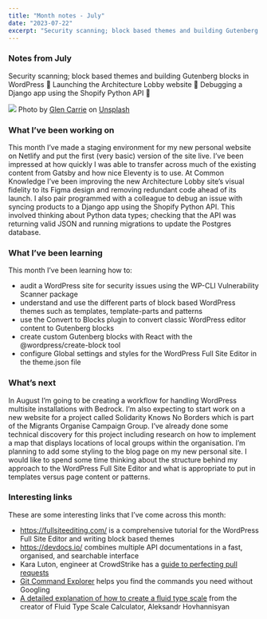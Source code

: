 ```yaml
---
title: "Month notes - July"
date: "2023-07-22"
excerpt: "Security scanning; block based themes and building Gutenberg blocks in WordPress 🧱 Launching the Architecture Lobby website 🏢 Debugging a Django app using the Shopify Python API 🛒"
---
```


### Notes from July
Security scanning; block based themes and building Gutenberg blocks in WordPress 🧱 Launching the Architecture Lobby website 🏢 Debugging a Django app using the Shopify Python API 🛒

![](https://images.unsplash.com/photo-1593448844447-f5c63fe0d806?ixlib=rb-4.0.3&ixid=M3wxMjA3fDB8MHxwaG90by1wYWdlfHx8fGVufDB8fHx8fA%3D%3D&auto=format&fit=crop&w=1740&q=80)
Photo by <a href="https://unsplash.com/@glencarrie?utm_source=unsplash&utm_medium=referral&utm_content=creditCopyText">Glen Carrie</a> on <a href="https://unsplash.com/photos/RanxGMHPsLI?utm_source=unsplash&utm_medium=referral&utm_content=creditCopyText">Unsplash</a>
  

### What I’ve been working on
This month I’ve made a staging environment for my new personal website on Netlify and put the first (very basic) version of the site live. I’ve been impressed at how quickly I was able to transfer across much of the existing content from Gatsby and how nice Eleventy is to use. At Common Knowledge I’ve been improving the new Architecture Lobby site’s visual fidelity to its Figma design and removing redundant code ahead of its launch. I also pair programmed with a colleague to debug an issue with syncing products to a Django app using the Shopify Python API. This involved thinking about Python data types; checking that the API was returning valid JSON and running migrations to update the Postgres database. 

### What I’ve been learning
This month I’ve been learning how to:
- audit a WordPress site for security issues using the WP-CLI Vulnerability Scanner package 
- understand and use the different parts of block based WordPress themes such as templates, template-parts and patterns
- use the Convert to Blocks plugin to convert classic WordPress editor content to Gutenberg blocks
- create custom Gutenberg blocks with React with the @wordpress/create-block tool
- configure Global settings and styles for the WordPress Full Site Editor in the theme.json file

### What’s next
In August I’m going to be creating a workflow for handling WordPress multisite installations with Bedrock. I’m also expecting to start work on a new website for a project called Solidarity Knows No Borders which is part of the Migrants Organise Campaign Group. I’ve already done some technical discovery for this project including research on how to implement a map that displays locations of local groups within the organisation. I’m planning to add some styling to the blog page on my new personal site. I would like to spend some time thinking about the structure behind my approach to the WordPress Full Site Editor and what is appropriate to put in templates versus page content or patterns. 

### Interesting links
These are some interesting links that I’ve come across this month:
- https://fullsiteediting.com/  is a comprehensive tutorial for  the WordPress Full Site Editor and writing block based themes
- https://devdocs.io/ combines multiple API documentations in a fast, organised, and searchable interface
- Kara Luton, engineer at CrowdStrike has a [guide to perfecting pull requests](https://dev.to/karaluton/a-guide-to-perfecting-pull-requests-2b66)
- [Git Command Explorer](https://gitexplorer.com/) helps you find the commands you need without Googling
- [A detailed explanation of how to create a fluid type scale](https://www.aleksandrhovhannisyan.com/blog/fluid-type-scale-with-css-clamp/) from the creator of Fluid Type Scale Calculator, Aleksandr Hovhannisyan 
